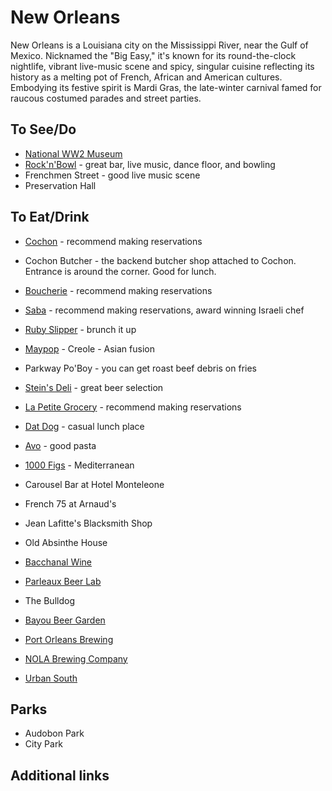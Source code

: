 # New Orleans

New Orleans is a Louisiana city on the Mississippi River, near the Gulf of Mexico. Nicknamed the "Big Easy," it's known for its round-the-clock nightlife, vibrant live-music scene and spicy, singular cuisine reflecting its history as a melting pot of French, African and American cultures. Embodying its festive spirit is Mardi Gras, the late-winter carnival famed for raucous costumed parades and street parties.

## To See/Do

* [National WW2 Museum](https://www.nationalww2museum.org/)
* [Rock'n'Bowl](https://www.rocknbowl.com/) - great bar, live music, dance floor, and bowling
* Frenchmen Street - good live music scene
* Preservation Hall

## To Eat/Drink

* [Cochon](https://cochonrestaurant.com/) - recommend making reservations
* Cochon Butcher - the backend butcher shop attached to Cochon. Entrance is around the corner. Good for lunch. 
* [Boucherie](http://boucherie-nola.com/) - recommend making reservations
* [Saba](https://eatwithsaba.com/) - recommend making reservations, award winning Israeli chef
* [Ruby Slipper](https://www.therubyslippercafe.net/) - brunch it up
* [Maypop](https://www.maypoprestaurant.com/) - Creole - Asian fusion
* Parkway Po'Boy - you can get roast beef debris on fries
* [Stein's Deli](http://steinsdeli.com/) - great beer selection
* [La Petite Grocery](http://www.lapetitegrocery.com/) - recommend making reservations
* [Dat Dog](https://www.datdog.com/) - casual lunch place
* [Avo](http://restaurantavo.com/) - good pasta
* [1000 Figs](https://www.1000figs.com/) - Mediterranean

* Carousel Bar at Hotel Monteleone
* French 75 at Arnaud's
* Jean Lafitte's Blacksmith Shop
* Old Absinthe House
* [Bacchanal Wine](http://www.bacchanalwine.com/)
* [Parleaux Beer Lab](https://www.parleauxbeerlab.com/)
* The Bulldog
* [Bayou Beer Garden](https://bayoubeergarden.com/menu/)
* [Port Orleans Brewing](https://portorleansbrewingco.com/21-and-over/)
* [NOLA Brewing Company](https://nolabrewing.com/)
* [Urban South](http://urbansouthbrewery.com/)

## Parks

* Audobon Park
* City Park

## Additional links
